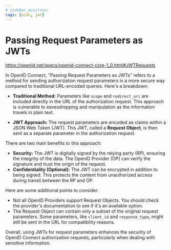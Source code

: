 ```yaml
---
# sidebar_position:
tags: [oidc, jwt]
---
```


# Passing Request Parameters as JWTs

https://openid.net/specs/openid-connect-core-1_0.html#JWTRequests

In OpenID Connect, "Passing Request Parameters as JWTs" refers to a method for sending authorization request parameters in a more secure way compared to traditional URL-encoded queries. Here's a breakdown:

* **Traditional Method:** Parameters like `scope` and `redirect_uri` are included directly in the URL of the authorization request. This approach is vulnerable to eavesdropping and manipulation as the information travels in plain text.

* **JWT Approach:** The request parameters are encoded as claims within a JSON Web Token (JWT). This JWT, called a **Request Object**, is then sent as a separate parameter in the authorization request.

There are two main benefits to this approach:

* **Security:** The JWT is digitally signed by the relying party (RP), ensuring the integrity of the data. The OpenID Provider (OP) can verify the signature and trust the origin of the request.
* **Confidentiality (Optional):** The JWT can be encrypted in addition to being signed. This protects the content from unauthorized access during transit between the RP and OP.

Here are some additional points to consider:

* Not all OpenID Providers support Request Objects. You should check the provider's documentation to see if it's an available option.
* The Request Object can contain only a subset of the original request parameters. Some parameters, like `client_id` and `response_type`, might still be sent in the URL for compatibility reasons.

Overall, using JWTs for request parameters enhances the security of OpenID Connect authorization requests, particularly when dealing with sensitive information.
